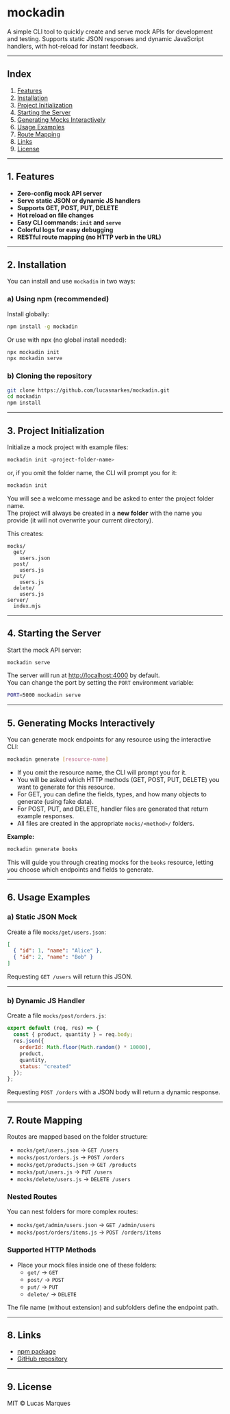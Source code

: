 # mockadin

A simple CLI tool to quickly create and serve mock APIs for development and testing. Supports static JSON responses and dynamic JavaScript handlers, with hot-reload for instant feedback.

---

## Index

1. [Features](#1-features)  
2. [Installation](#2-installation)  
3. [Project Initialization](#3-project-initialization)  
4. [Starting the Server](#4-starting-the-server)
5. [Generating Mocks Interactively](#5-generating-mocks-interactively)  
6. [Usage Examples](#6-usage-examples)  
7. [Route Mapping](#7-route-mapping)  
8. [Links](#8-links)  
9. [License](#9-license)  

---

## 1. Features

- **Zero-config mock API server**
- **Serve static JSON or dynamic JS handlers**
- **Supports GET, POST, PUT, DELETE**
- **Hot reload on file changes**
- **Easy CLI commands: `init` and `serve`**
- **Colorful logs for easy debugging**
- **RESTful route mapping (no HTTP verb in the URL)**

---

## 2. Installation

You can install and use `mockadin` in two ways:

### a) Using npm (recommended)

Install globally:

```sh
npm install -g mockadin
```

Or use with npx (no global install needed):

```sh
npx mockadin init
npx mockadin serve
```

### b) Cloning the repository

```sh
git clone https://github.com/lucasmarkes/mockadin.git
cd mockadin
npm install
```

---

## 3. Project Initialization

Initialize a mock project with example files:

```sh
mockadin init <project-folder-name>
```
or, if you omit the folder name, the CLI will prompt you for it:

```sh
mockadin init
```

You will see a welcome message and be asked to enter the project folder name.  
The project will always be created in a **new folder** with the name you provide (it will not overwrite your current directory).

This creates:

```
mocks/
  get/
    users.json
  post/
    users.js
  put/
    users.js
  delete/
    users.js
server/
  index.mjs
```

---

## 4. Starting the Server

Start the mock API server:

```sh
mockadin serve
```

The server will run at [http://localhost:4000](http://localhost:4000) by default.  
You can change the port by setting the `PORT` environment variable:

```sh
PORT=5000 mockadin serve
```
---

## 5. Generating Mocks Interactively

You can generate mock endpoints for any resource using the interactive CLI:

```sh
mockadin generate [resource-name]
```

- If you omit the resource name, the CLI will prompt you for it.
- You will be asked which HTTP methods (GET, POST, PUT, DELETE) you want to generate for this resource.
- For GET, you can define the fields, types, and how many objects to generate (using fake data).
- For POST, PUT, and DELETE, handler files are generated that return example responses.
- All files are created in the appropriate `mocks/<method>/` folders.

**Example:**

```sh
mockadin generate books
```

This will guide you through creating mocks for the `books` resource, letting you choose which endpoints and fields to generate.

---

## 6. Usage Examples

### a) Static JSON Mock

Create a file `mocks/get/users.json`:

```json
[
  { "id": 1, "name": "Alice" },
  { "id": 2, "name": "Bob" }
]
```

Requesting `GET /users` will return this JSON.

---

### b) Dynamic JS Handler

Create a file `mocks/post/orders.js`:

```js
export default (req, res) => {
  const { product, quantity } = req.body;
  res.json({
    orderId: Math.floor(Math.random() * 10000),
    product,
    quantity,
    status: "created"
  });
};
```

Requesting `POST /orders` with a JSON body will return a dynamic response.

---

## 7. Route Mapping

Routes are mapped based on the folder structure:

- `mocks/get/users.json` → `GET /users`
- `mocks/post/orders.js` → `POST /orders`
- `mocks/get/products.json` → `GET /products`
- `mocks/put/users.js` → `PUT /users`
- `mocks/delete/users.js` → `DELETE /users`

### Nested Routes

You can nest folders for more complex routes:

- `mocks/get/admin/users.json` → `GET /admin/users`
- `mocks/post/orders/items.js` → `POST /orders/items`

### Supported HTTP Methods

- Place your mock files inside one of these folders:
  - `get/` → `GET`
  - `post/` → `POST`
  - `put/` → `PUT`
  - `delete/` → `DELETE`

The file name (without extension) and subfolders define the endpoint path.

---

## 8. Links

- [npm package](https://www.npmjs.com/package/mockadin)
- [GitHub repository](https://github.com/lucasmarkes/mockadin)

---

## 9. License

MIT © Lucas Marques